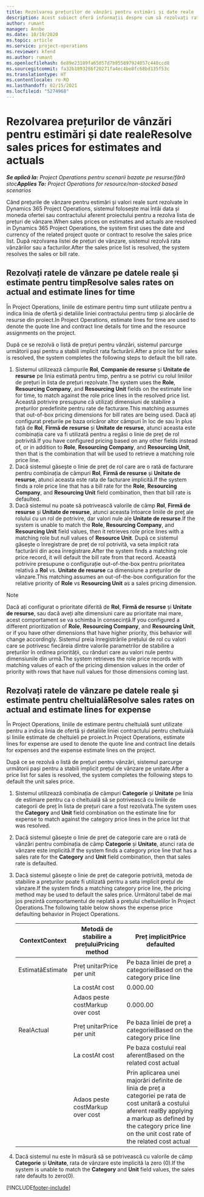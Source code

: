 ```yaml
---
title: Rezolvarea prețurilor de vânzări pentru estimări și date reale
description: Acest subiect oferă informații despre cum să rezolvați ratele de vânzare pentru estimări și date reale.
author: rumant
manager: Annbe
ms.date: 10/19/2020
ms.topic: article
ms.service: project-operations
ms.reviewer: kfend
ms.author: rumant
ms.openlocfilehash: 6e89e23189fa65057d7b955897924057c440ccd8
ms.sourcegitcommit: fa32b1893286f20271fa4ec4be8fc68bd135f53c
ms.translationtype: HT
ms.contentlocale: ro-RO
ms.lasthandoff: 02/15/2021
ms.locfileid: "5274968"
---
```

# <a name="resolve-sales-prices-for-estimates-and-actuals"></a><span data-ttu-id="d4a5e-103">Rezolvarea prețurilor de vânzări pentru estimări și date reale</span><span class="sxs-lookup"><span data-stu-id="d4a5e-103">Resolve sales prices for estimates and actuals</span></span>

<span data-ttu-id="d4a5e-104">_**Se aplică la:** Project Operations pentru scenarii bazate pe resurse/fără stoc_</span><span class="sxs-lookup"><span data-stu-id="d4a5e-104">_**Applies To:** Project Operations for resource/non-stocked based scenarios_</span></span>

<span data-ttu-id="d4a5e-105">Când prețurile de vânzare pentru estimări și valori reale sunt rezolvate în Dynamics 365 Project Operations, sistemul folosește mai întâi data și moneda ofertei sau contractului aferent proiectului pentru a rezolva lista de prețuri de vânzare.</span><span class="sxs-lookup"><span data-stu-id="d4a5e-105">When sales prices on estimates and actuals are resolved in Dynamics 365 Project Operations, the system first uses the date and currency of the related project quote or contract to resolve the sales price list.</span></span> <span data-ttu-id="d4a5e-106">După rezolvarea listei de prețuri de vânzare, sistemul rezolvă rata vânzărilor sau a facturilor.</span><span class="sxs-lookup"><span data-stu-id="d4a5e-106">After the sales price list is resolved, the system resolves the sales or bill rate.</span></span>

## <a name="resolve-sales-rates-on-actual-and-estimate-lines-for-time"></a><span data-ttu-id="d4a5e-107">Rezolvați ratele de vânzare pe datele reale și estimate pentru timp</span><span class="sxs-lookup"><span data-stu-id="d4a5e-107">Resolve sales rates on actual and estimate lines for time</span></span>

<span data-ttu-id="d4a5e-108">În Project Operations, liniile de estimare pentru timp sunt utilizate pentru a indica linia de ofertă și detaliile liniei contractului pentru timp și alocările de resurse din proiect.</span><span class="sxs-lookup"><span data-stu-id="d4a5e-108">In Project Operations, estimate lines for time are used to denote the quote line and contract line details for time and the resource assignments on the project.</span></span>

<span data-ttu-id="d4a5e-109">După ce se rezolvă o listă de prețuri pentru vânzări, sistemul parcurge următorii pași pentru a stabili implicit rata facturării.</span><span class="sxs-lookup"><span data-stu-id="d4a5e-109">After a price list for sales is resolved, the system completes the following steps to default the bill rate.</span></span>

1. <span data-ttu-id="d4a5e-110">Sistemul utilizează câmpurile **Rol**, **Companie de resurse** și **Unitate de resurse** pe linia estimată pentru timp, pentru a se potrivi cu rolul liniilor de prețuri în lista de prețuri rezolvate.</span><span class="sxs-lookup"><span data-stu-id="d4a5e-110">The system uses the **Role**, **Resourcing Company**, and **Resourcing Unit** fields on the estimate line for time, to match against the role price lines in the resolved price list.</span></span> <span data-ttu-id="d4a5e-111">Această potrivire presupune că utilizați dimensiuni de stabilire a prețurilor predefinite pentru rate de facturare.</span><span class="sxs-lookup"><span data-stu-id="d4a5e-111">This matching assumes that out-of-box pricing dimensions for bill rates are being used.</span></span> <span data-ttu-id="d4a5e-112">Dacă ați configurat prețurile pe baza oricăror altor câmpuri în loc de sau în plus față de **Rol**, **Firmă de resurse** și **Unitate de resurse**, atunci aceasta este combinația care va fi utilizată pentru a regăsi o linie de preț de rol potrivită.</span><span class="sxs-lookup"><span data-stu-id="d4a5e-112">If you have configured pricing based on any other fields instead of, or in addition to **Role**, **Resourcing Company**, and **Resourcing Unit**, then that is the combination that will be used to retrieve a matching role price line.</span></span>
2. <span data-ttu-id="d4a5e-113">Dacă sistemul găsește o linie de preț de rol care are o rată de facturare pentru combinația de câmpuri **Rol**, **Firmă de resurse** și **Unitate de resurse**, atunci aceasta este rata de facturare implicită.</span><span class="sxs-lookup"><span data-stu-id="d4a5e-113">If the system finds a role price line that has a bill rate for the **Role**, **Resourcing Company**, and **Resourcing Unit** field combination, then that bill rate is defaulted.</span></span>
3. <span data-ttu-id="d4a5e-114">Dacă sistemul nu poate să potrivească valorile de câmp **Rol**, **Firmă de resurse** și **Unitate de resurse**, atunci aceasta întoarce liniile de preț ale rolului cu un rol de potrivire, dar valori nule ale **Unitate de resurse**.</span><span class="sxs-lookup"><span data-stu-id="d4a5e-114">If the system is unable to match the **Role**, **Resourcing Company**, and **Resourcing Unit** field values, then it retrieves role price lines with a matching role but null values of **Resource Unit**.</span></span> <span data-ttu-id="d4a5e-115">După ce sistemul găsește o înregistrare de preț de rol potrivită, va seta implicit rata facturării din acea înregistrare.</span><span class="sxs-lookup"><span data-stu-id="d4a5e-115">After the system finds a matching role price record, it will default the bill rate from that record.</span></span> <span data-ttu-id="d4a5e-116">Această potrivire presupune o configurație out-of-the-box pentru prioritatea relativă a **Rol** vs. **Unitate de resurse** ca dimensiune a prețurilor de vânzare.</span><span class="sxs-lookup"><span data-stu-id="d4a5e-116">This matching assumes an out-of-the-box configuration for the relative priority of **Role** vs **Resourcing Unit** as a sales pricing dimension.</span></span>

> [!NOTE]
> <span data-ttu-id="d4a5e-117">Dacă ați configurat o prioritate diferită de **Rol**, **Firmă de resurse** și **Unitate de resurse**, sau dacă aveți alte dimensiuni care au prioritate mai mare, acest comportament se va schimba în consecință.</span><span class="sxs-lookup"><span data-stu-id="d4a5e-117">If you configured a different prioritization of **Role**, **Resourcing Company**, and **Resourcing Unit**, or if you have other dimensions that have higher priority, this behavior will change accordingly.</span></span> <span data-ttu-id="d4a5e-118">Sistemul preia înregistrările prețului de rol cu valori care se potrivesc fiecăreia dintre valorile parametrilor de stabilire a prețurilor în ordinea priorității, cu rânduri care au valori nule pentru dimensiunile din urmă.</span><span class="sxs-lookup"><span data-stu-id="d4a5e-118">The system retrieves the role price records with matching values of each of the pricing dimension values in the order of priority with rows that have null values for those dimensions coming last.</span></span>

## <a name="resolve-sales-rates-on-actual-and-estimate-lines-for-expense"></a><span data-ttu-id="d4a5e-119">Rezolvați ratele de vânzare pe datele reale și estimate pentru cheltuială</span><span class="sxs-lookup"><span data-stu-id="d4a5e-119">Resolve sales rates on actual and estimate lines for expense</span></span>

<span data-ttu-id="d4a5e-120">În Project Operations, liniile de estimare pentru cheltuială sunt utilizate pentru a indica linia de ofertă și detaliile liniei contractului pentru cheltuială și liniile estimate de cheltuieli pe proiect.</span><span class="sxs-lookup"><span data-stu-id="d4a5e-120">In Project Operations, estimate lines for expense are used to denote the quote line and contract line details for expenses and the expense estimate lines on the project.</span></span>

<span data-ttu-id="d4a5e-121">După ce se rezolvă o listă de prețuri pentru vânzări, sistemul parcurge următorii pași pentru a stabili implicit prețul de vânzare pe unitate.</span><span class="sxs-lookup"><span data-stu-id="d4a5e-121">After a price list for sales is resolved, the system completes the following steps to default the unit sales price.</span></span>

1. <span data-ttu-id="d4a5e-122">Sistemul utilizează combinația de câmpuri **Categorie** și **Unitate** pe linia de estimare pentru ca o cheltuială să se potrivească cu liniile de categorii de preț în lista de prețuri care a fost rezolvată.</span><span class="sxs-lookup"><span data-stu-id="d4a5e-122">The system uses the **Category** and **Unit** field combination on the estimate line for expense to match against the category price lines in the price list that was resolved.</span></span>
2. <span data-ttu-id="d4a5e-123">Dacă sistemul găsește o linie de preț de categorie care are o rată de vânzări pentru combinația de câmp **Categorie** și **Unitate**, atunci rata de vânzare este implicită.</span><span class="sxs-lookup"><span data-stu-id="d4a5e-123">If the system finds a category price line that has a sales rate for the **Category** and **Unit** field combination, then that sales rate is defaulted.</span></span>
3. <span data-ttu-id="d4a5e-124">Dacă sistemul găsește o linie de preț de categorie potrivită, metoda de stabilire a prețurilor poate fi utilizată pentru a seta implicit prețul de vânzare.</span><span class="sxs-lookup"><span data-stu-id="d4a5e-124">If the system finds a matching category price line, the pricing method may be used to default the sales price.</span></span> <span data-ttu-id="d4a5e-125">Următorul tabel de mai jos prezintă comportamentul de neplată a prețului cheltuielilor în Project Operations.</span><span class="sxs-lookup"><span data-stu-id="d4a5e-125">The following table below shows the expense price defaulting behavior in Project Operations.</span></span>

    | <span data-ttu-id="d4a5e-126">Context</span><span class="sxs-lookup"><span data-stu-id="d4a5e-126">Context</span></span> | <span data-ttu-id="d4a5e-127">Metodă de stabilire a prețului</span><span class="sxs-lookup"><span data-stu-id="d4a5e-127">Pricing method</span></span> | <span data-ttu-id="d4a5e-128">Preț implicit</span><span class="sxs-lookup"><span data-stu-id="d4a5e-128">Price defaulted</span></span> |
    | --- | --- | --- |
    | <span data-ttu-id="d4a5e-129">Estimată</span><span class="sxs-lookup"><span data-stu-id="d4a5e-129">Estimate</span></span> | <span data-ttu-id="d4a5e-130">Preț unitar</span><span class="sxs-lookup"><span data-stu-id="d4a5e-130">Price per unit</span></span> | <span data-ttu-id="d4a5e-131">Pe baza liniei de preț a categoriei</span><span class="sxs-lookup"><span data-stu-id="d4a5e-131">Based on the category price line</span></span> |
    | &nbsp; | <span data-ttu-id="d4a5e-132">La cost</span><span class="sxs-lookup"><span data-stu-id="d4a5e-132">At cost</span></span> | <span data-ttu-id="d4a5e-133">0.00</span><span class="sxs-lookup"><span data-stu-id="d4a5e-133">0.00</span></span> |
    | &nbsp; | <span data-ttu-id="d4a5e-134">Adaos peste cost</span><span class="sxs-lookup"><span data-stu-id="d4a5e-134">Markup over cost</span></span> | <span data-ttu-id="d4a5e-135">0.00</span><span class="sxs-lookup"><span data-stu-id="d4a5e-135">0.00</span></span> |
    | <span data-ttu-id="d4a5e-136">Real</span><span class="sxs-lookup"><span data-stu-id="d4a5e-136">Actual</span></span> | <span data-ttu-id="d4a5e-137">Preț unitar</span><span class="sxs-lookup"><span data-stu-id="d4a5e-137">Price per unit</span></span> | <span data-ttu-id="d4a5e-138">Pe baza liniei de preț a categoriei</span><span class="sxs-lookup"><span data-stu-id="d4a5e-138">Based on the category price line</span></span> |
    | &nbsp; | <span data-ttu-id="d4a5e-139">La cost</span><span class="sxs-lookup"><span data-stu-id="d4a5e-139">At cost</span></span> | <span data-ttu-id="d4a5e-140">Pe baza costului real aferent</span><span class="sxs-lookup"><span data-stu-id="d4a5e-140">Based on the related cost actual</span></span> |
    | &nbsp; | <span data-ttu-id="d4a5e-141">Adaos peste cost</span><span class="sxs-lookup"><span data-stu-id="d4a5e-141">Markup over cost</span></span> | <span data-ttu-id="d4a5e-142">Prin aplicarea unei majorări definite de linia de preț a categoriei pe rata de cost unitară a costului aferent real</span><span class="sxs-lookup"><span data-stu-id="d4a5e-142">By applying a markup as defined by the category price line on the unit cost rate of the related cost actual</span></span> |

4. <span data-ttu-id="d4a5e-143">Dacă sistemul nu este în măsură să se potrivească cu valorile de câmp **Categorie** și **Unitate**, rata de vânzare este implicită la zero (0).</span><span class="sxs-lookup"><span data-stu-id="d4a5e-143">If the system is unable to match the **Category** and **Unit** field values, the sales rate defaults to zero(0).</span></span>


[!INCLUDE[footer-include](../includes/footer-banner.md)]